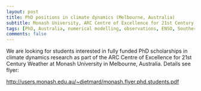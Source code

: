 ```yaml
---
layout: post
title: PhD positions in climate dynamics (Melbourne, Australia)
subtitle: Monash University, ARC Centre of Excellence for 21st Century Weather
tags: [PhD, Australia, numerical modelling, observations, ENSO, Southern Ocean]
comments: false
---
```

We are looking for students interested in fully funded PhD scholarships in climate dynamics research as part of the ARC Centre of Excellence for 21st Century Weather at Monash University in Melbourne, Australia. Details see flyer:

http://users.monash.edu.au/~dietmard/monash.flyer.phd.students.pdf

